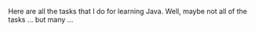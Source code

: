 Here are all the tasks that I do for learning Java.
Well, maybe not all of the tasks ... but many ...
